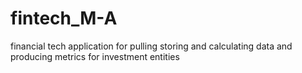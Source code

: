 # fintech_M-A
financial tech application for pulling storing and calculating data and producing metrics for investment entities
